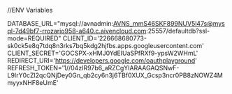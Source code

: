 //ENV Variables

DATABASE_URL="mysql://avnadmin:AVNS_mmS46SKF899NUV5l47s@mysql-7d49bf7-rrozario958-a640.c.aivencloud.com:25557/defaultdb?ssl-mode=REQUIRED"
CLIENT_ID='226668680773-sk0ck5e8q7tdq8n3rks7bq5kdg2hjfbs.apps.googleusercontent.com'
CLIENT_SECRET='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'
REDIRECT_URI='https://developers.google.com/oauthplayground'
REFRESH_TOKEN='1//04zIR97b6_aRZCgYIARAAGAQSNwF-L9IrY0cZl2qcQNjDey0Gn_qb2cy6n3j6TBf0XUX_Gcsp3ncr0PB8zNOWZ4MmyyxNHF8eUmE'
